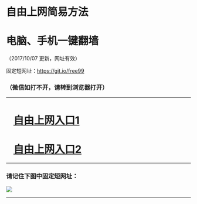 ﻿# 自由上网简易方法

# 电脑、手机一键翻墙

（2017/10/07 更新，网址有效）

固定短网址：https://git.io/free99

### （微信如打不开，请转到浏览器打开）


***





# &nbsp;&nbsp; <a href="http://ft19543701.fwq-tz-1001.info/fwqtz01.html?t=100700127173 " target="_blank">自由上网入口1</a>
# &nbsp;&nbsp; <a href="http://ft1327132310.fwq-tz-1002.info/fwqtz02.html?t=10070018409 " target="_blank">自由上网入口2</a>
***

### 请记住下图中固定短网址：

<img src="https://s3-us-west-2.amazonaws.com/fwq-1001/yjfq-20170905okok.png" /> 


***

